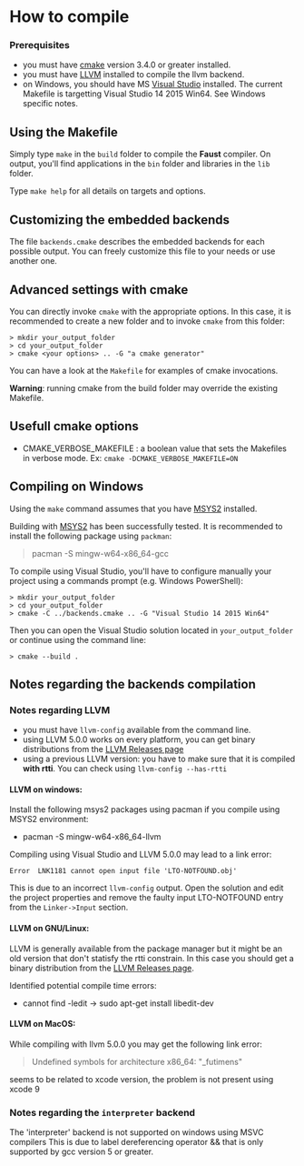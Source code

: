 
# How to compile

### Prerequisites
- you must have [cmake](https://cmake.org/) version 3.4.0 or greater installed.
- you must have [LLVM](http://llvm.org/) installed to compile the llvm backend.
- on Windows, you should have MS [Visual Studio](http://www.microsoft.com/express/) installed. The current Makefile is targetting Visual Studio 14 2015 Win64. See Windows specific notes.


## Using the Makefile

Simply type `make` in the `build` folder to compile the **Faust** compiler.
On output, you'll find applications in the `bin` folder and libraries in the `lib` folder.

Type `make help` for all details on targets and options.

## Customizing the embedded backends

The file `backends.cmake` describes the embedded backends for each possible output.
You can freely customize this file to your needs or use another one.


## Advanced settings with cmake

You can directly invoke `cmake` with the appropriate options. In this case, it is recommended to create a new folder and to invoke `cmake` from this folder:

`> mkdir your_output_folder`  
`> cd your_output_folder`  
`> cmake <your options> .. -G "a cmake generator"`

You can have a look at the `Makefile` for examples of cmake invocations.

**Warning**: running cmake from the build folder may override the existing Makefile.


## Usefull cmake options

- CMAKE_VERBOSE_MAKEFILE : a boolean value that sets the Makefiles in verbose mode. Ex: `cmake -DCMAKE_VERBOSE_MAKEFILE=ON`


## Compiling on Windows
Using the `make` command assumes that you have [MSYS2](http://www.msys2.org/) installed.

Building with [MSYS2](http://www.msys2.org/) has been successfully tested. It is recommended to install the following package using `packman`:
> pacman -S mingw-w64-x86_64-gcc

To compile using Visual Studio, you'll have to configure manually your project using a commands prompt (e.g. Windows PowerShell):

`> mkdir your_output_folder`  
`> cd your_output_folder`  
`> cmake -C ../backends.cmake .. -G "Visual Studio 14 2015 Win64"`

Then you can open the Visual Studio solution located in `your_output_folder` or continue using the command line:

`> cmake --build .`  




## Notes regarding the backends compilation

### Notes regarding LLVM
- you must have `llvm-config` available from the command line.
- using LLVM 5.0.0 works on every platform, you can get binary distributions from the [LLVM Releases page](http://releases.llvm.org/)
- using a previous LLVM version: you have to make sure that it is compiled **with rtti**. You can check using `llvm-config --has-rtti`

#### LLVM on windows:
Install the following msys2 packages using pacman if you compile using MSYS2 environment:
- pacman -S mingw-w64-x86_64-llvm

Compiling using Visual Studio and LLVM 5.0.0 may lead to a link error:

`Error	LNK1181	cannot open input file 'LTO-NOTFOUND.obj'`

This is due to an incorrect `llvm-config` output. Open the solution and edit the project properties and remove the faulty input LTO-NOTFOUND entry from the `Linker->Input` section.

#### LLVM on GNU/Linux:
LLVM is generally available from the package manager but it might be an old version that don't statisfy the rtti constrain. In this case you should get a binary distribution from the [LLVM Releases page](http://releases.llvm.org/).

Identified potential compile time errors:
- cannot find -ledit -> sudo apt-get install libedit-dev

#### LLVM on MacOS:

While compiling with llvm 5.0.0 you may get the following link error:
> Undefined symbols for architecture x86_64: "\_futimens"

seems to be related to xcode version, the problem is not present using xcode 9


### Notes regarding the `interpreter` backend
The 'interpreter' backend is not supported on windows using MSVC compilers
This is due to label dereferencing operator && that is only supported by gcc version 5 or greater.
